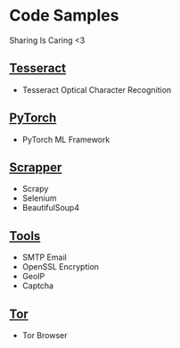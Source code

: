 # Code Samples
Sharing Is Caring <3

[Tesseract](tesseract_ocr)
----------
- Tesseract Optical Character Recognition

[PyTorch](pytorch)
----------
- PyTorch ML Framework

[Scrapper](scrapper)
----------
- Scrapy
- Selenium
- BeautifulSoup4

[Tools](tools)
----------
- SMTP Email
- OpenSSL Encryption
- GeoIP
- Captcha

[Tor](tor)
----------
- Tor Browser
